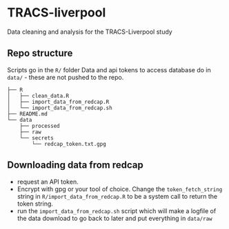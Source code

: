 # TRACS-liverpool

Data cleaning and analysis for the TRACS-Liverpool study


## Repo structure

Scripts go in the `R/` folder
Data and api tokens to access database do in `data/` - these are not pushed to
the repo.

```
├── R
│   ├── clean_data.R
│   ├── import_data_from_redcap.R
│   └── import_data_from_redcap.sh
├── README.md
└── data
    ├── processed
    ├── raw
    └── secrets
        └── redcap_token.txt.gpg
```

## Downloading data from redcap

* request an API token.   
* Encrypt with gpg or your tool of choice. Change the
`token_fetch_string` string in `R/import_data_from_redcap.R` to be a system call to
return the token string.  
* run the `import_data_from_redcap.sh` script which will make a logfile of the
data download to go back to later and put everything in `data/raw`
